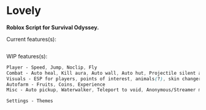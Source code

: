 # Lovely

**Roblox Script for Survival Odyssey.**

Current features(s):
```css
```
WIP features(s):
```css
Player - Speed, Jump, Noclip, Fly
Combat - Auto heal, Kill aura, Auto wall, Auto hut, Projectile silent aim (incl. void bolt), auto void spell, hitbox expander
Visuals - ESP for players, points of interest, animals(?), skin changer(?)
Autofarm - Fruits, Coins, Experience
Misc - Auto pickup, Waterwalker, Teleport to void, Anonymous/Streamer mode, Auto eat

Settings - Themes
```
